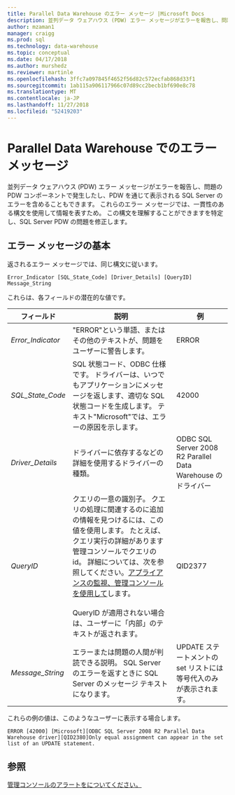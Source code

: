 ```yaml
---
title: Parallel Data Warehouse のエラー メッセージ |Microsoft Docs
description: 並列データ ウェアハウス (PDW) エラー メッセージがエラーを報告し、問題の PDW コンポーネントで発生したし、PDW を通じて表示される SQL Server のエラーを含めることもできます。 これらのエラー メッセージでは、一貫性のある構文を使用して情報を表すため。 この構文を理解することができますを特定し、問題を修正します。
author: mzaman1
manager: craigg
ms.prod: sql
ms.technology: data-warehouse
ms.topic: conceptual
ms.date: 04/17/2018
ms.author: murshedz
ms.reviewer: martinle
ms.openlocfilehash: 3ffc7a097845f4652f56d82c572ecfab868d33f1
ms.sourcegitcommit: 1ab115a906117966c07d89cc2becb1bf690e8c78
ms.translationtype: MT
ms.contentlocale: ja-JP
ms.lasthandoff: 11/27/2018
ms.locfileid: "52419203"
---
```

# <a name="error-messages-in-parallel-data-warehouse"></a>Parallel Data Warehouse でのエラー メッセージ

並列データ ウェアハウス (PDW) エラー メッセージがエラーを報告し、問題の PDW コンポーネントで発生したし、PDW を通じて表示される SQL Server のエラーを含めることもできます。 これらのエラー メッセージでは、一貫性のある構文を使用して情報を表すため。 この構文を理解することができますを特定し、SQL Server PDW の問題を修正します。  
  
## <a name="Basics"></a>エラー メッセージの基本  
返されるエラー メッセージでは、同じ構文に従います。  
  
`Error_Indicator [SQL_State_Code] [Driver_Details] [QueryID] Message_String`  
  
これらは、各フィールドの潜在的な値です。  
  
|フィールド|説明|例|  
|---------|---------------|-----------|  
|*Error_Indicator*|"ERROR"という単語、またはその他のテキストが、問題をユーザーに警告します。|ERROR|  
|*SQL_State_Code*|SQL 状態コード、ODBC 仕様です。 ドライバーは、いつでもアプリケーションにメッセージを返します、適切な SQL 状態コードを生成します。 テキスト"Microsoft"では、エラーの原因を示します。|42000|  
|*Driver_Details*|ドライバーに依存するなどの詳細を使用するドライバーの種類。|ODBC SQL Server 2008 R2 Parallel Data Warehouse のドライバー|  
|*QueryID*|クエリの一意の識別子。 クエリの処理に関連するのに追加の情報を見つけるには、この値を使用します。 たとえば、クエリ実行の詳細があります管理コンソールでクエリの id。 詳細については、次を参照してください。[アプライアンスの監視、管理コンソールを使用して](monitor-the-appliance-by-using-the-admin-console.md)します。<br /><br />QueryID が適用されない場合は、ユーザーに「内部」のテキストが返されます。|QID2377|  
|*Message_String*|エラーまたは問題の人間が判読できる説明。 SQL Server のエラーを返すときに SQL Server のメッセージ テキストになります。|UPDATE ステートメントの set リストには等号代入のみが表示されます。|  
  
これらの例の値は、このようなユーザーに表示する場合します。  
  
`ERROR [42000] [Microsoft][ODBC SQL Server 2008 R2 Parallel Data Warehouse driver][QID2380]Only equal assignment can appear in the set list of an UPDATE statement.`  
  
## <a name="see-also"></a>参照  
<!-- MISSING LINKS 
[Common Metadata Query Examples &#40;SQL Server PDW&#41;](../sqlpdw/common-metadata-query-examples-sql-server-pdw.md)  
-->
[管理コンソールのアラートをについてください。](understanding-admin-console-alerts.md)  
  
